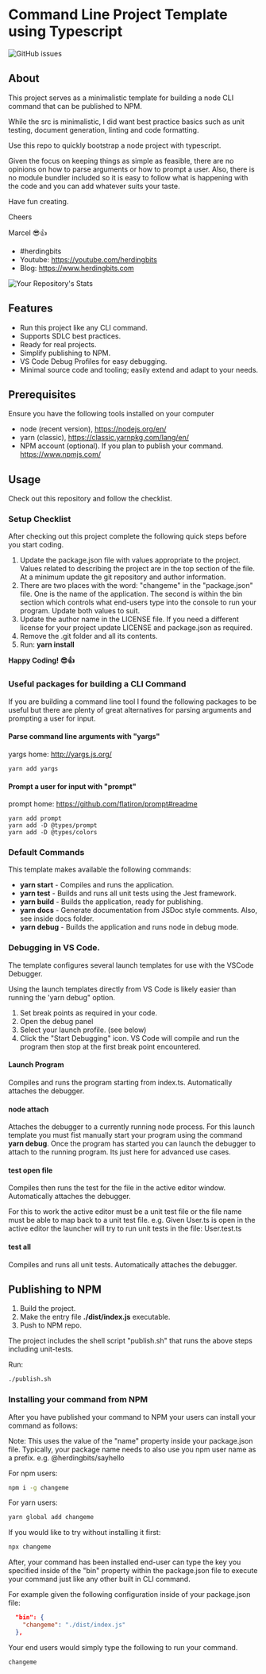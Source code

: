 # Command Line Project Template using Typescript

![GitHub issues](https://img.shields.io/github/issues/quicken/node-ts-boiler)

## About

This project serves as a minimalistic template for building a node CLI command that can be published to NPM.

While the src is minimalistic, I did want best practice basics such as unit testing, document generation, linting and code formatting.

Use this repo to quickly bootstrap a node project with typescript.

Given the focus on keeping things as simple as feasible, there are no opinions on how to parse arguments or how to prompt a user. Also, there is no module bundler included so it is easy to follow what is happening with the code and you can add whatever suits your taste.

Have fun creating.

Cheers

Marcel 😎👍

- #herdingbits
- Youtube: https://youtube.com/herdingbits
- Blog: https://www.herdingbits.com

![Your Repository's Stats](https://github-readme-stats.vercel.app/api?username=quicken&show_icons=true&hide=commits,prs,issues,contribs)

## Features

- Run this project like any CLI command.
- Supports SDLC best practices.
- Ready for real projects.
- Simplify publishing to NPM.
- VS Code Debug Profiles for easy debugging.
- Minimal source code and tooling; easily extend and adapt to your needs.

## Prerequisites

Ensure you have the following tools installed on your computer

- node (recent version), https://nodejs.org/en/
- yarn (classic), https://classic.yarnpkg.com/lang/en/
- NPM account (optional). If you plan to publish your command. https://www.npmjs.com/

## Usage

Check out this repository and follow the checklist.

### Setup Checklist

After checking out this project complete the following quick steps before you start coding.

1. Update the package.json file with values appropriate to the project. Values related to describing the project are in the top section of the file. At a minimum update the git repository and author information.
2. There are two places with the word: "changeme" in the "package.json" file. One is the name of the application. The second is within the bin section which controls what end-users type into the console to run your program. Update both values to suit.
3. Update the author name in the LICENSE file. If you need a different license for your project update LICENSE and package.json as required.
4. Remove the .git folder and all its contents.
5. Run: **yarn install**

**Happy Coding! 😎👍**

### Useful packages for building a CLI Command

If you are building a command line tool I found the following packages to be useful but there are plenty of great alternatives for parsing arguments and prompting a user for input.

#### Parse command line arguments with "yargs"

yargs home: http://yargs.js.org/

```
yarn add yargs
```

#### Prompt a user for input with "prompt"

prompt home: https://github.com/flatiron/prompt#readme

```
yarn add prompt
yarn add -D @types/prompt
yarn add -D @types/colors
```

### Default Commands

This template makes available the following commands:

- **yarn start** - Compiles and runs the application.
- **yarn test** - Builds and runs all unit tests using the Jest framework.
- **yarn build** - Builds the application, ready for publishing.
- **yarn docs** - Generate documentation from JSDoc style comments. Also, see inside docs folder.
- **yarn debug** - Builds the application and runs node in debug mode.

### Debugging in VS Code.

The template configures several launch templates for use with the VSCode Debugger.

Using the launch templates directly from VS Code is likely easier than running the 'yarn debug" option.

1. Set break points as required in your code.
2. Open the debug panel
3. Select your launch profile. (see below)
4. Click the "Start Debugging" icon. VS Code will compile and run the program then stop at the first break point encountered.

#### Launch Program

Compiles and runs the program starting from index.ts. Automatically attaches the debugger.

#### node attach

Attaches the debugger to a currently running node process. For this launch template you must
fist manually start your program using the command **yarn debug**. Once the program has started
you can launch the debugger to attach to the running program. Its just here for advanced use cases.

#### test open file

Compiles then runs the test for the file in the active editor window. Automatically attaches the debugger.

For this to work the active editor must be a unit test file or the file name must be able to map back to a unit test file. e.g. Given User.ts is open in the active editor the launcher will try to run unit tests in the file: User.test.ts

#### test all

Compiles and runs all unit tests. Automatically attaches the debugger.

## Publishing to NPM

1. Build the project.
2. Make the entry file **./dist/index.js** executable.
3. Push to NPM repo.

The project includes the shell script "publish.sh" that runs the above steps including unit-tests.

Run:

```bash
./publish.sh
```

### Installing your command from NPM

After you have published your command to NPM your users can install your command as follows:

Note: This uses the value of the "name" property inside your package.json file. Typically, your package name needs to also
use you npm user name as a prefix. e.g. @herdingbits/sayhello

For npm users:

```bash
npm i -g changeme
```

For yarn users:

```bash
yarn global add changeme
```

If you would like to try without installing it first:

```bash
npx changeme
```

After, your command has been installed end-user can type the key you specified inside of the "bin" property within the
package.json file to execute your command just like any other built in CLI command.

For example given the following configuration inside of your package.json file:

```json
  "bin": {
    "changeme": "./dist/index.js"
  },
```

Your end users would simply type the following to run your command.

```bash
changeme
```
